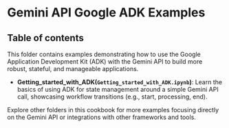 # Gemini API Google ADK Examples

## Table of contents

This folder contains examples demonstrating how to use the Google Application Development Kit (ADK) with the Gemini API to build more robust, stateful, and manageable applications.

*   **Getting_started_with_ADK(`Getting_started_with_ADK.ipynb`)**: Learn the basics of using ADK for state management around a simple Gemini API call, showcasing workflow transitions (e.g., start, processing, end).

Explore other folders in this cookbook for more examples focusing directly on the Gemini API or integrations with other frameworks and tools.
